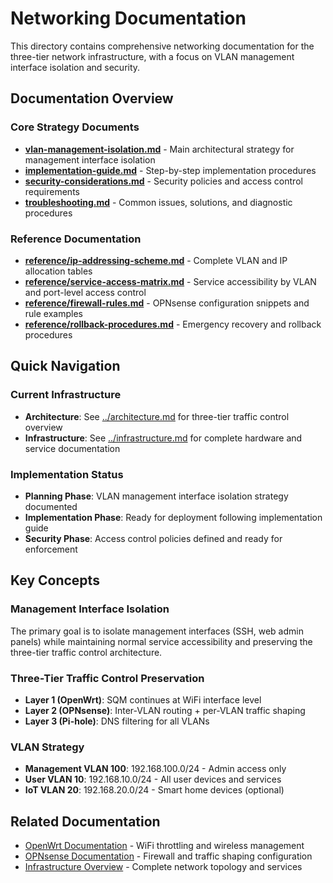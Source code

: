 # Networking Documentation

This directory contains comprehensive networking documentation for the three-tier network infrastructure, with a focus on VLAN management interface isolation and security.

## Documentation Overview

### Core Strategy Documents
- **[vlan-management-isolation.md](vlan-management-isolation.md)** - Main architectural strategy for management interface isolation
- **[implementation-guide.md](implementation-guide.md)** - Step-by-step implementation procedures
- **[security-considerations.md](security-considerations.md)** - Security policies and access control requirements
- **[troubleshooting.md](troubleshooting.md)** - Common issues, solutions, and diagnostic procedures

### Reference Documentation
- **[reference/ip-addressing-scheme.md](reference/ip-addressing-scheme.md)** - Complete VLAN and IP allocation tables
- **[reference/service-access-matrix.md](reference/service-access-matrix.md)** - Service accessibility by VLAN and port-level access control
- **[reference/firewall-rules.md](reference/firewall-rules.md)** - OPNsense configuration snippets and rule examples
- **[reference/rollback-procedures.md](reference/rollback-procedures.md)** - Emergency recovery and rollback procedures

## Quick Navigation

### Current Infrastructure
- **Architecture**: See [../architecture.md](../architecture.md) for three-tier traffic control overview
- **Infrastructure**: See [../infrastructure.md](../infrastructure.md) for complete hardware and service documentation

### Implementation Status
- **Planning Phase**: VLAN management interface isolation strategy documented
- **Implementation Phase**: Ready for deployment following implementation guide
- **Security Phase**: Access control policies defined and ready for enforcement

## Key Concepts

### Management Interface Isolation
The primary goal is to isolate management interfaces (SSH, web admin panels) while maintaining normal service accessibility and preserving the three-tier traffic control architecture.

### Three-Tier Traffic Control Preservation
- **Layer 1 (OpenWrt)**: SQM continues at WiFi interface level
- **Layer 2 (OPNsense)**: Inter-VLAN routing + per-VLAN traffic shaping
- **Layer 3 (Pi-hole)**: DNS filtering for all VLANs

### VLAN Strategy
- **Management VLAN 100**: 192.168.100.0/24 - Admin access only
- **User VLAN 10**: 192.168.10.0/24 - All user devices and services
- **IoT VLAN 20**: 192.168.20.0/24 - Smart home devices (optional)

## Related Documentation
- [OpenWrt Documentation](../openwrt/) - WiFi throttling and wireless management
- [OPNsense Documentation](../OPNsense/) - Firewall and traffic shaping configuration
- [Infrastructure Overview](../infrastructure.md) - Complete network topology and services